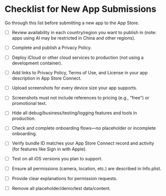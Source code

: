 # Checklist for New App Submissions

Go through this list before submitting a new app to the App Store.

- [ ] Review availability in each country/region you want to publish in (note: apps using AI may be restricted in China and other regions).
- [ ] Complete and publish a Privacy Policy.
- [ ] Deploy iCloud or other cloud services to production (not using a development container).
- [ ] Add links to Privacy Policy, Terms of Use, and License in your app description in App Store Connect.
- [ ] Upload screenshots for every device size your app supports.
- [ ] Screenshots must not include references to pricing (e.g., "free") or promotional text.
- [ ] Hide all debug/business/testing/logging features and tools in production.
- [ ] Check and complete onboarding flows—no placeholder or incomplete onboarding.
- [ ] Verify bundle ID matches your App Store Connect record and activity (for features like Sign in with Apple).
- [ ] Test on all iOS versions you plan to support.
- [ ] Ensure all permissions (camera, location, etc.) are described in Info.plist.
- [ ] Provide clear explanations for permission requests.
- [ ] Remove all placeholder/demo/test data/content.


